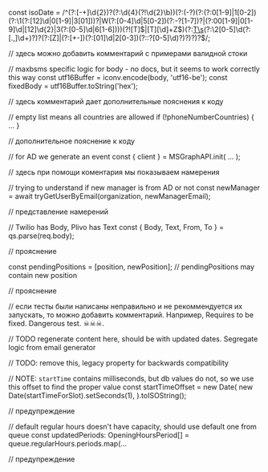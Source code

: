 const isoDate = /^(?:[-+]\d{2})?(?:\d{4}(?!\d{2}\b))(?:(-?)(?:(?:0[1-9]|1[0-2])(?:\1(?:[12]\d|0[1-9]|3[01]))?|W(?:[0-4]\d|5[0-2])(?:-?[1-7])?|(?:00[1-9]|0[1-9]\d|[12]\d{2}|3(?:[0-5]\d|6[1-6])))(?![T]$|[T][\d]+Z$)(?:[T\s](?:(?:(?:[01]\d|2[0-3])(?:(:?)[0-5]\d)?|24\:?00)(?:[.,]\d+(?!:))?)(?:\2[0-5]\d(?:[.,]\d+)?)?(?:[Z]|(?:[+-])(?:[01]\d|2[0-3])(?::?[0-5]\d)?)?)?)?$/;

// здесь можно добавить комментарий с примерами валидной стоки

// maxbsms specific logic for body - no docs, but it seems to work correctly this way
const utf16Buffer = iconv.encode(body, 'utf16-be');
const fixedBody = utf16Buffer.toString('hex');

// здесь комментарий дает дополнительные пояснения к коду

// empty list means all countries are allowed
if (!phoneNumberCountries) {
    ...
}

// дополнительное пояснение к коду

// for AD we generate an event
const { client } = MSGraphAPI.init(
    ...
);

// здесь при помощи коментария мы показываем намерения

// trying to understand if new manager is from AD or not
const newManager = await tryGetUserByEmail(organization, newManagerEmail);

// представление намерений

// Twilio has Body, Plivo has Text
const { Body, Text, From, To } = qs.parse(req.body);

// прояснение

const pendingPositions = [position, newPosition]; // pendingPositions may contain new position

// прояснение

// если тесты были написаны неправильно и не рекоммендуется их запускать, то можно добавить комментарий. Например, Requires to be fixed. Dangerous test. ☠☠☠.

// TODO regenerate content here, should be with updated dates. Segregate logic from email generator

// TODO: remove this, legacy property for backwards compatibility

// NOTE: `startTime` contains milliseconds, but db values do not, so we use this offset to find the proper value
const startTimeOffset = new Date(
    new Date(startTimeForSlot).setSeconds(1),
).toISOString();

// предупреждение

// default regular hours doesn't have capacity, should use default one from queue
const updatedPeriods: OpeningHoursPeriod[] = queue.regularHours.periods.map(...

// предупреждение